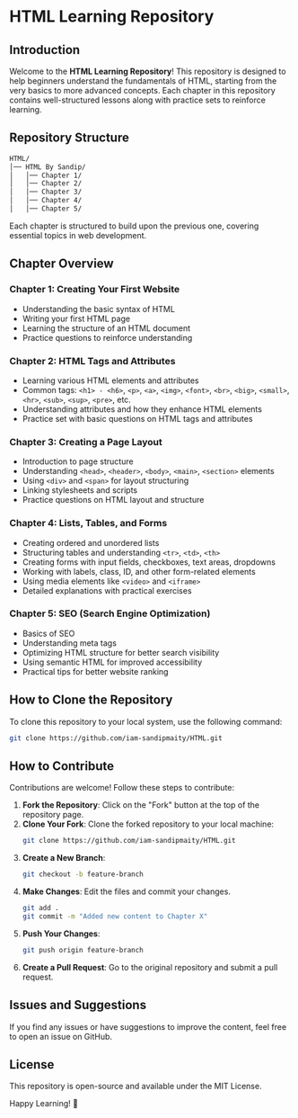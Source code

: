 # HTML Learning Repository

## Introduction
Welcome to the **HTML Learning Repository**! This repository is designed to help beginners understand the fundamentals of HTML, starting from the very basics to more advanced concepts. Each chapter in this repository contains well-structured lessons along with practice sets to reinforce learning.

## Repository Structure
```bash
HTML/
│── HTML By Sandip/
│   │── Chapter 1/
│   │── Chapter 2/
│   │── Chapter 3/
│   │── Chapter 4/
│   │── Chapter 5/
```
Each chapter is structured to build upon the previous one, covering essential topics in web development.

## Chapter Overview

### Chapter 1: Creating Your First Website
- Understanding the basic syntax of HTML
- Writing your first HTML page
- Learning the structure of an HTML document
- Practice questions to reinforce understanding

### Chapter 2: HTML Tags and Attributes
- Learning various HTML elements and attributes
- Common tags: `<h1> - <h6>`, `<p>`, `<a>`, `<img>`, `<font>`, `<br>`, `<big>`, `<small>`, `<hr>`, `<sub>`, `<sup>`, `<pre>`, etc.
- Understanding attributes and how they enhance HTML elements
- Practice set with basic questions on HTML tags and attributes

### Chapter 3: Creating a Page Layout
- Introduction to page structure
- Understanding `<head>`, `<header>`, `<body>`, `<main>`, `<section>` elements
- Using `<div>` and `<span>` for layout structuring
- Linking stylesheets and scripts
- Practice questions on HTML layout and structure

### Chapter 4: Lists, Tables, and Forms
- Creating ordered and unordered lists
- Structuring tables and understanding `<tr>`, `<td>`, `<th>`
- Creating forms with input fields, checkboxes, text areas, dropdowns
- Working with labels, class, ID, and other form-related elements
- Using media elements like `<video>` and `<iframe>`
- Detailed explanations with practical exercises

### Chapter 5: SEO (Search Engine Optimization)
- Basics of SEO
- Understanding meta tags
- Optimizing HTML structure for better search visibility
- Using semantic HTML for improved accessibility
- Practical tips for better website ranking

## How to Clone the Repository
To clone this repository to your local system, use the following command:
```sh
git clone https://github.com/iam-sandipmaity/HTML.git
```

## How to Contribute
Contributions are welcome! Follow these steps to contribute:

1. **Fork the Repository**: Click on the "Fork" button at the top of the repository page.
2. **Clone Your Fork**: Clone the forked repository to your local machine:
   ```sh
   git clone https://github.com/iam-sandipmaity/HTML.git
   ```
3. **Create a New Branch**:
   ```sh
   git checkout -b feature-branch
   ```
4. **Make Changes**: Edit the files and commit your changes.
   ```sh
   git add .
   git commit -m "Added new content to Chapter X"
   ```
5. **Push Your Changes**:
   ```sh
   git push origin feature-branch
   ```
6. **Create a Pull Request**: Go to the original repository and submit a pull request.

## Issues and Suggestions
If you find any issues or have suggestions to improve the content, feel free to open an issue on GitHub.

## License
This repository is open-source and available under the MIT License.

Happy Learning! 🚀

